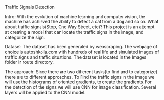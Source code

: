 Traffic Signals Detection

Intro:
With the evolution of machine learning and computer vision, the machine has achieved the ability to detect a cat from a dog and so on. What about traffic signals(Stop, One Way Street, etc)? This project is an attempt at 
creating a model that can locate the traffic signs in the image, and categorize the sign.

Dataset:
The dataset has been generated by webscraping. The webpage of choice is autoshkolla.com with hundreds of real
life and simulated images of traffic signs and traffic situations. The dataset is located in the Images folder in route directory.

The approach:
Since there are two different tasks(to find and to categorize) there are to different approaches. To Find the 
traffic signs in the image we will use the histograms of oriented gradients, to create the gradients.
For the detection of the signs we will use CNN for image classification. Several layers will be applied to the CNN model.
